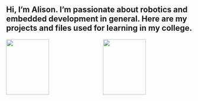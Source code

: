 ## Hi, I’m Alison. I’m passionate about robotics and embedded development in general. Here are my projects and files used for learning in my college.
<div style="display: flex; justify-content: space-between">
    <img style="height: 150px; width: 48%;" src="https://github-readme-stats.vercel.app/api?username=AlisonTristao&show_icons=true"/>
    <img style="height: 150px; width: 48%;" src="https://github-readme-stats-sigma-five.vercel.app/api/top-langs/?username=AlisonTristao&layout=compact"/>
</div>

<!--
**AlisonTristao/AlisonTristao** is a ✨ _special_ ✨ repository because its `README.md` (this file) appears on your GitHub profile.

Here are some ideas to get you started:

- 🔭 I’m currently working on ...
- 🌱 I’m currently learning ...
- 👯 I’m looking to collaborate on ...
- 🤔 I’m looking for help with ...
- 💬 Ask me about ...
- 📫 How to reach me: ...
- 😄 Pronouns: ...
- ⚡ Fun fact: ...
-->
